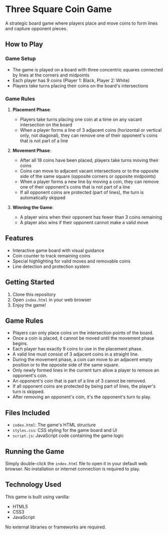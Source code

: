 # Three Square Coin Game

A strategic board game where players place and move coins to form lines and capture opponent pieces.

## How to Play

### Game Setup
- The game is played on a board with three concentric squares connected by lines at the corners and midpoints
- Each player has 9 coins (Player 1: Black, Player 2: White)
- Players take turns placing their coins on the board's intersections

### Game Rules
1. **Placement Phase**: 
   - Players take turns placing one coin at a time on any vacant intersection on the board
   - When a player forms a line of 3 adjacent coins (horizontal or vertical only, not diagonal), they can remove one of their opponent's coins that is not part of a line

2. **Movement Phase**:
   - After all 18 coins have been placed, players take turns moving their coins
   - Coins can move to adjacent vacant intersections or to the opposite side of the same square (opposite corners or opposite midpoints)
   - When a player forms a new line by moving a coin, they can remove one of their opponent's coins that is not part of a line
   - If all opponent coins are protected (part of lines), the turn is automatically skipped

3. **Winning the Game**:
   - A player wins when their opponent has fewer than 3 coins remaining
   - A player also wins if their opponent cannot make a valid move

## Features
- Interactive game board with visual guidance
- Coin counter to track remaining coins
- Special highlighting for valid moves and removable coins
- Line detection and protection system

## Getting Started

1. Clone this repository
2. Open `index.html` in your web browser
3. Enjoy the game!

## Game Rules

- Players can only place coins on the intersection points of the board.
- Once a coin is placed, it cannot be moved until the movement phase begins.
- Each player has exactly 9 coins to use in the placement phase.
- A valid line must consist of 3 adjacent coins in a straight line.
- During the movement phase, a coin can move to an adjacent empty position or to the opposite side of the same square.
- Only newly formed lines in the current turn allow a player to remove an opponent's coin.
- An opponent's coin that is part of a line of 3 cannot be removed.
- If all opponent coins are protected by being part of lines, the player's turn is skipped.
- After removing an opponent's coin, it's the opponent's turn to play.

## Files Included

- `index.html`: The game's HTML structure
- `styles.css`: CSS styling for the game board and UI
- `script.js`: JavaScript code containing the game logic

## Running the Game

Simply double-click the `index.html` file to open it in your default web browser. No installation or internet connection is required to play.

## Technology Used

This game is built using vanilla:
- HTML5
- CSS3
- JavaScript

No external libraries or frameworks are required. 

